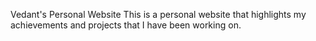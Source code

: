 Vedant's Personal Website
This is a personal website that highlights my achievements and projects that I have been working on.
